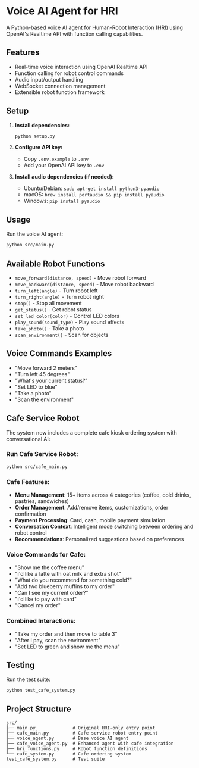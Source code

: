 # Voice AI Agent for HRI

A Python-based voice AI agent for Human-Robot Interaction (HRI) using OpenAI's Realtime API with function calling capabilities.

## Features

- Real-time voice interaction using OpenAI Realtime API
- Function calling for robot control commands
- Audio input/output handling
- WebSocket connection management
- Extensible robot function framework

## Setup

1. **Install dependencies:**
   ```bash
   python setup.py
   ```

2. **Configure API key:**
   - Copy `.env.example` to `.env`
   - Add your OpenAI API key to `.env`

3. **Install audio dependencies (if needed):**
   - Ubuntu/Debian: `sudo apt-get install python3-pyaudio`
   - macOS: `brew install portaudio && pip install pyaudio`
   - Windows: `pip install pyaudio`

## Usage

Run the voice AI agent:
```bash
python src/main.py
```

## Available Robot Functions

- `move_forward(distance, speed)` - Move robot forward
- `move_backward(distance, speed)` - Move robot backward  
- `turn_left(angle)` - Turn robot left
- `turn_right(angle)` - Turn robot right
- `stop()` - Stop all movement
- `get_status()` - Get robot status
- `set_led_color(color)` - Control LED colors
- `play_sound(sound_type)` - Play sound effects
- `take_photo()` - Take a photo
- `scan_environment()` - Scan for objects

## Voice Commands Examples

- "Move forward 2 meters"
- "Turn left 45 degrees"
- "What's your current status?"
- "Set LED to blue"
- "Take a photo"
- "Scan the environment"

## Cafe Service Robot

The system now includes a complete cafe kiosk ordering system with conversational AI:

### Run Cafe Service Robot:
```bash
python src/cafe_main.py
```

### Cafe Features:
- **Menu Management**: 15+ items across 4 categories (coffee, cold drinks, pastries, sandwiches)
- **Order Management**: Add/remove items, customizations, order confirmation
- **Payment Processing**: Card, cash, mobile payment simulation
- **Conversation Context**: Intelligent mode switching between ordering and robot control
- **Recommendations**: Personalized suggestions based on preferences

### Voice Commands for Cafe:
- "Show me the coffee menu"
- "I'd like a latte with oat milk and extra shot"
- "What do you recommend for something cold?"
- "Add two blueberry muffins to my order"
- "Can I see my current order?"
- "I'd like to pay with card"
- "Cancel my order"

### Combined Interactions:
- "Take my order and then move to table 3"
- "After I pay, scan the environment"
- "Set LED to green and show me the menu"

## Testing

Run the test suite:
```bash
python test_cafe_system.py
```

## Project Structure

```
src/
├── main.py              # Original HRI-only entry point
├── cafe_main.py         # Cafe service robot entry point
├── voice_agent.py       # Base voice AI agent
├── cafe_voice_agent.py  # Enhanced agent with cafe integration
├── hri_functions.py     # Robot function definitions
└── cafe_system.py       # Cafe ordering system
test_cafe_system.py      # Test suite
```
